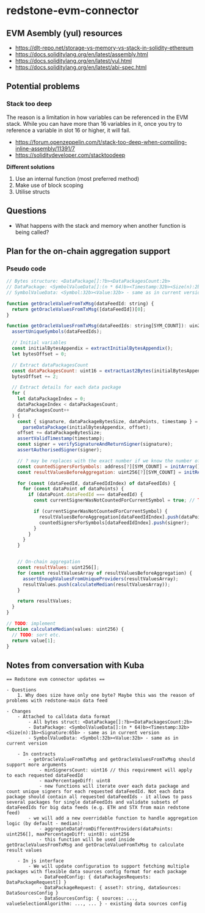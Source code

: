 # redstone-evm-connector

## EVM Asembly (yul) resources

- https://dlt-repo.net/storage-vs-memory-vs-stack-in-solidity-ethereum
- https://docs.soliditylang.org/en/latest/assembly.html
- https://docs.soliditylang.org/en/latest/yul.html
- https://docs.soliditylang.org/en/latest/abi-spec.html

## Potential problems

### Stack too deep

The reason is a limitation in how variables can be referenced in the EVM stack. While you can have more than 16 variables in it, once you try to reference a variable in slot 16 or higher, it will fail.

- https://forum.openzeppelin.com/t/stack-too-deep-when-compiling-inline-assembly/11391/7
- https://soliditydeveloper.com/stacktoodeep

**Different solutions**

1. Use an internal function (most preferred method)
2. Make use of block scoping
3. Utilise structs

## Questions

- What happens with the stack and memory when another function is being called?

## Plan for the on-chain aggregation support

### Pseudo code

```js
// Bytes structure: <DataPackage[]:?b><DataPackagesCount:2b>
// DataPackage: <SymbolValueData[]:(n * 64)b><Timestamp:32b><Size(n):2b><Signature:65b> - same as in current version
// SymbolValueData: <Symbol:32b><Value:32b> - same as in current version

function getOracleValueFromTxMsg(dataFeedId: string) {
  return getOracleValuesFromTxMsg([dataFeedId])[0];
}

function getOracleValuesFromTxMsg(dataFeedIds: string[SYM_COUNT]): uin256[] {
  assertUniqueSymbols(dataFeedIds);

  // Initial variables
  const initialBytesAppendix = extractInitialBytesAppendix();
  let bytesOffset = 0;

  // Extract dataPackagesCount
  const dataPackagesCount: uint16 = extractLast2Bytes(initialBytesAppendix);
  bytesOffset += 2;

  // Extract details for each data package
  for (
    let dataPackageIndex = 0;
    dataPackageIndex < dataPackagesCount;
    dataPackagesCount++
  ) {
    const { signature, dataPackageBytesSize, dataPoints, timestamp } =
      parseDataPackage(initialBytesAppendix, offset);
    offset += dataPackageBytesSize;
    assertValidTimestamp(timestamp);
    const signer = verifySignatureAndReturnSigner(signature);
    assertAuthorisedSigner(signer);

    // ? may be replaces with the exact number if we know the number of required signers upfront
    const countedSignersForSymbols: address[?][SYM_COUNT] = initArray();
    const resultValuesBeforeAggregation: uint256[?][SYM_COUNT] = initResultArrayOfArrays();

    for (const (dataFeedId, dataFeedIdIndex) of dataFeedIds) {
      for (const dataPoint of dataPoints) {
        if (dataPoint.dataFeedId === dataFeedId) {
          const currentSignerWasNotCountedForCurrentSymbol = true; // TODO: it can be done in a loop

          if (currentSignerWasNotCountedForCurrentSymbol) {
            resultValuesBeforeAggregation[dataFeedIdIndex].push(dataPoint.value);
            countedSignersForSymbols[dataFeedIdIndex].push(signer);
          }
        }
      }
    }


    // On-chain aggregation
    const resultValues: uint256[];
    for (const resultValuesArray of resultValuesBeforeAggregation) {
      assertEnoughValuesFromUniqueProviders(resultValuesArray);
      resultValues.push(calculateMedian(resultValuesArray));
    }

    return resultValues;
  }
}

// TODO: implement
function calculateMedian(values: uint256) {
  // TODO: sort etc.
  return value[1];
}
```

## Notes from conversation with Kuba

```
== Redstone evm connector updates ==

- Questions
    1. Why does size have only one byte? Maybe this was the reason of problems with redstone-main data feed

- Changes
    - Attached to calldata data format
        - All bytes struct: <DataPackage[]:?b><DataPackagesCount:2b>
        - DataPackage: <SymbolValueData[]:(n * 64)b><Timestamp:32b><Size(n):1b><Signature:65b> - same as in current version
        - SymbolValueData: <Symbol:32b><Value:32b> - same as in current version

    - In contracts
        - getOracleValueFromTxMsg and getOracleValuesFromTxMsg should support more arguments
            - minSignersCount: uint16 // this requirement will apply to each requested dataFeedId
            - maxPercentageDiff: uint8
            - new functions will iterate over each data package and count unique signers for each requested dataFeedId. Not each data package should contain all requested dataFeedIds - it allows to pass several packages for single dataFeedIds and validate subsets of dataFeedIds for big data feeds (e.g. ETH and STX from main redstone feed)
        - we will add a new overridable function to handle aggregation logic (by default - median):
            - aggregateDataFromDifferentProviders(dataPoints: uint256[], maxPercentageDiff: uint8): uint256
            - this function will be used inside getOracleValuesFromTxMsg and getOracleValueFromTxMsg to calculate result values

    - In js interface
        - We will update configuration to support fetching multiple packages with flexible data sources config format for each package
            - DataFeedConfig: { dataPackagesRequests: DataPackageRequest[] }
            - DataPackageRequest: { asset?: string, dataSources: DataSourcesConfig }
            - DataSourcesConfig: { sources: ..., valueSelectionAlgorithm: ..., ... } - existing data sources config
```
